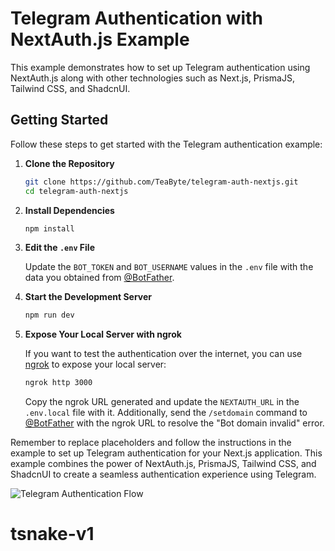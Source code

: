 # Telegram Authentication with NextAuth.js Example

This example demonstrates how to set up Telegram authentication using NextAuth.js along with other technologies such as Next.js, PrismaJS, Tailwind CSS, and ShadcnUI.

## Getting Started

Follow these steps to get started with the Telegram authentication example:

1. **Clone the Repository**

   ```sh
   git clone https://github.com/TeaByte/telegram-auth-nextjs.git
   cd telegram-auth-nextjs
   ```

2. **Install Dependencies**

   ```sh
   npm install
   ```

3. **Edit the `.env` File**

   Update the `BOT_TOKEN` and `BOT_USERNAME` values in the `.env` file with the data you obtained from [@BotFather](https://t.me/BotFather).

4. **Start the Development Server**

   ```sh
   npm run dev
   ```

5. **Expose Your Local Server with ngrok**

   If you want to test the authentication over the internet, you can use [ngrok](https://ngrok.com/) to expose your local server:

   ```sh
   ngrok http 3000
   ```

   Copy the ngrok URL generated and update the `NEXTAUTH_URL` in the `.env.local` file with it. Additionally, send the `/setdomain` command to [@BotFather](https://t.me/BotFather) with the ngrok URL to resolve the "Bot domain invalid" error.

Remember to replace placeholders and follow the instructions in the example to set up Telegram authentication for your Next.js application. This example combines the power of NextAuth.js, PrismaJS, Tailwind CSS, and ShadcnUI to create a seamless authentication experience using Telegram.

![Telegram Authentication Flow](https://i.ibb.co/h1sdVcG/Capture11.jpg)
# tsnake-v1
